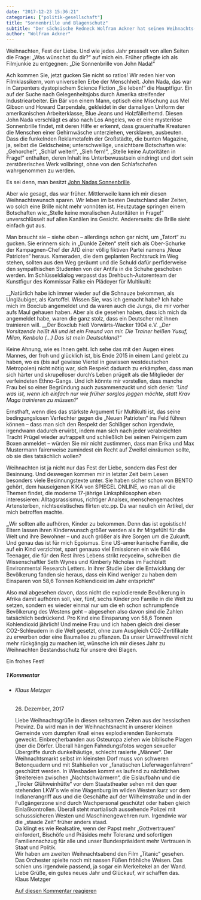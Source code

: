 ```yaml
---
date: "2017-12-23 15:36:21"
categories: ["politik-gesellschaft"]
title: "Sonnenbrille und Blagenschutz"
subtitle: "Der sächsische Redneck Wolfram Ackner hat seinen Weihnachts-Wunschzettel geschrieben"
author: "Wolfram Ackner"
---
```




Weihnachten, Fest der Liebe. Und wie jedes Jahr prasselt von allen Seiten die Frage: „Was wünschst du dir?“ auf mich ein. Früher pflegte ich als Filmjunkie zu entgegnen: „Die Sonnenbrille von John Nada!“



<!--more-->



Ach kommen Sie, jetzt gucken Sie nicht so ratlos! Wir reden hier von Filmklassikern, vom universellen Erbe der Menschheit. John Nada, das war in Carpenters dystopischem Science Fiction „Sie leben!“ die Hauptfigur. Ein auf der Suche nach Gelegenheitsjobs durch Amerika streifender Industriearbeiter. Ein Bär von einem Mann, optisch eine Mischung aus Mel Gibson und Howard Carpendale, gekleidet in der damaligen Uniform der amerikanischen Arbeiterklasse, Blue Jeans und Holzfällerhemd. Diesen John Nada verschlägt es also nach Los Angeles, wo er eine mysteriöse Sonnenbrille findet, mit deren Hilfe er erkennt, dass grauenhafte Kreaturen die Menschen einer Gehirnwäsche unterziehen, versklaven, ausbeuten. Dass die funkelnden Reklametafeln der Großstädte, die bunten Magazine, ja, selbst die Geldscheine; unterschwellige, unsichtbare Botschaften wie: „Gehorche!“, „Schlaf weiter!“, „Sieh fern!“, „Stelle keine Autoritäten in Frage!“ enthalten, deren Inhalt ins Unterbewusstsein eindringt und dort sein zerstörerisches Werk vollbringt, ohne von den Schlafschafen wahrgenommen zu werden.

Es sei denn, man besitzt <a href="https://www.youtube.com/watch?v=16y_375R1Jc">John Nadas Sonnenbrille</a>.

Aber wie gesagt, das war früher. Mittlerweile kann ich mir diesen Weihnachtswunsch sparen. Wir leben im besten Deutschland aller Zeiten, wo solch eine Brille nicht mehr vonnöten ist. Heutzutage springen einem Botschaften wie:„Stelle keine moralischen Autoritäten in Frage!“ unverschlüsselt auf allen Kanälen ins Gesicht. Andererseits: die Brille sieht einfach gut aus.

Man braucht sie  &#8211; siehe oben &#8211; allerdings schon gar nicht, um „Tatort“ zu gucken. Sie erinnern sich: in „Dunkle Zeiten“ stellt sich als Ober-Schurke der Kampagnen-Chef der AfD einer völlig fiktiven Partei namens ‚Neue Patrioten“ heraus. Kameraden, die dem geplanten Rechtsruck im Weg stehen, sollten aus den Weg geräumt und die Schuld dafür perfiderweise den sympathischen Studenten von der Antifa in die Schuhe geschoben werden. Im Schlüsseldialog verpasst das Drehbuch-Autorenteam der Kunstfigur des Kommissar Falke ein Plädoyer für Multikulti:

_„Natürlich habe ich immer wieder auf die Schnauze bekommen, als Ungläubiger, als Kartoffel. Wissen Sie, was ich gemacht habe? Ich habe mich im Boxclub angemeldet und da waren auch die Jungs, die mir vorher aufs Maul gehauen haben. Aber als die gesehen haben, dass ich mich da angemeldet habe, waren die ganz stolz, dass ein Deutscher mit ihnen trainieren will. __Der Boxclub hieß Vorwärts-Wacker 1904 e.V. __Der Vorsitzende heißt Ali und ist ein Freund von mir. Die Trainer heißen Yusuf, Milan, Kenbala (…) Das ist mein Deutschland!“_

Keine Ahnung, wie es Ihnen geht. Ich sehe das mit den Augen eines Mannes, der froh und glücklich ist, bis Ende 2015 in einem Land gelebt zu haben, wo es (bis auf gewisse Viertel in gewissen westdeutschen Metropolen) nicht nötig war, sich Respekt dadurch zu erkämpfen, dass man sich härter und skrupelloser durch’s Leben prügelt als die Mitglieder der verfeindeten Ethno-Gangs. Und ich könnte mir vorstellen, dass manche Frau bei so einer Begründung auch zusammenzuckt und sich denkt: _&#8216;Und was ist, wenn ich einfach nur wie früher sorglos joggen möchte, statt Krav Maga trainieren zu müssen?&#8217;_

Ernsthaft, wenn dies das stärkste Argument für Multikulti ist, das seine bedingungslosen Verfechter gegen die „Neuen Patrioten“ ins Feld führen können – dass man sich den Respekt der Schläger schon irgendwie, irgendwann dadurch erwirbt, indem man sich nach jeder verabreichten Tracht Prügel wieder aufrappelt und schließlich bei seinen Peinigern zum Boxen anmeldet – würden Sie mir nicht zustimmen, dass man Erika und Max Mustermann fairerweise zumindest ein Recht auf Zweifel einräumen sollte, ob sie dies tatsächlich wollen?

Weihnachten ist ja nicht nur das Fest der Liebe, sondern das Fest der Besinnung. Und deswegen kommen mir in letzter Zeit beim Lesen besonders viele Besinnungstexte unter. Sie haben sicher schon von BENTO gehört, dem hauseigenen KIKA von SPIEGEL ONLINE, wo man all die Themen findet, die moderne 17-jährige Linksphilosophen eben interessieren: Alltagsrassismus, richtiger Analsex, menschengemachtes Artensterben, nichtsexistisches flirten etc.pp. Da war neulich ein Artikel, der mich betroffen machte.

<strong>„</strong>Wir sollten alle aufhören, Kinder zu bekommen. Denn das ist egoistisch! Eltern lassen ihren Kinderwunsch größer werden als ihr Mitgefühl für die Welt und ihre Bewohner – und auch größer als ihre Sorgen um die Zukunft. Und genau das ist für mich Egoismus. Eine US-amerikanische Familie, die auf ein Kind verzichtet, spart genauso viel Emissionen ein wie 684 Teenager, die für den Rest ihres Lebens strikt recyceln», schreiben die Wissenschaftler Seth Wynes und Kimberly Nicholas im Fachblatt<span style="color: #333333;"> Environmental Research Letters</span>. In ihrer Studie über die Entwicklung der Bevölkerung fanden sie heraus, dass ein Kind weniger zu haben dem Einsparen von 58,6 Tonnen Kohlendioxid im Jahr entspricht“

Also mal abgesehen davon, dass nicht die explodierende Bevölkerung in Afrika damit aufhören soll, vier, fünf, sechs Kinder pro Familie in die Welt zu setzen, sondern es wieder einmal nur um die eh schon schrumpfende Bevölkerung des Westens geht – abgesehen also davon sind die Zahlen tatsächlich bedrückend. Pro Kind eine Einsparung von 58,6 Tonnen Kohlendioxid jährlich! Und meine Frau und ich haben gleich drei dieser CO2-Schleudern in die Welt gesetzt, ohne zum Ausgleich CO2-Zertifikate zu erwerben oder eine Baumallee zu pflanzen. Da unser Umweltfrevel nicht mehr rückgängig zu machen ist, wünsche ich mir dieses Jahr zu Weihnachten Bestandsschutz für unsere drei Blagen.

Ein frohes Fest!

<!--more-->
<h5 class="comments-h">
1 Kommentar </h5>
<ul class="commentlist">
<li class="comment even thread-even depth-1 clearfix" id="li-comment-664">
<h6 class="author">Klaus Metzger</h6> <span class="date">26. Dezember, 2017</span>



Liebe Weihnachtsgrüße in diesen seltsamen Zeiten aus der hessischen Provinz. Da wird man in der Weihnachtsnacht in unserer kleinen Gemeinde vom dumpfen Knall eines explodierenden Bankomats geweckt. Einbrecherbanden aus Osteuropa ziehen wie biblische Plagen über die Dörfer. Überall hängen Fahndungsfotos wegen sexueller Übergriffe durch dunkelhäutige, schlecht rasierte „Männer“. Der Weihnachtsmarkt selbst im kleinsten Dorf muss von schweren Betonquadern und mit Stahlseilen vor „fanatischen Lieferwagenfahrern“ geschützt werden. In Wiesbaden kommt es laufend zu nächtlichen Streitereien zwischen „Nachtschwärmern“, die Eislaufbahn und die „Tiroler Glühweinhütte“ vor dem Staatstheater sehen mit den quer stehenden LKW´s wie eine Wagenburg im wilden Westen kurz vor dem Indianerangriff aus und die Geschäfte auf der Wilhelmstraße und in der Fußgängerzone sind durch Wachpersonal geschützt oder haben gleich Einlaßkontrollen. Überall steht martialisch aussehende Polizei mit schusssicheren Westen und Maschinengewehren rum. Irgendwie war die „staade Zeit“ früher anders staad.<br>
Da klingt es wie Realsatire, wenn der Papst mehr „Gottvertrauen“ einfordert, Bischöfe und Präsides mehr Toleranz und sofortigen Familiennachzug für alle und unser Bundespräsident mehr Vertrauen in Staat und Politik.<br>
Wir haben am zweiten Weihnachtsabend den Film „Titanic“ gesehen. Das Orchester spielte noch mit nassen Füßen fröhliche Weisen. Das schien uns irgendwie passend, ja sogar ein Merkeltekel an der Wand.<br>
Liebe Grüße, ein gutes neues Jahr und Glückauf, wir schaffen das.<br>
Klaus Metzger

<a rel="nofollow" class="comment-reply-link" href="#comment-664" data-commentid="664" data-postid="5687" data-belowelement="comment-664" data-respondelement="respond" data-replyto="Antworte auf Klaus Metzger" aria-label="Antworte auf Klaus Metzger">Auf diesen Kommentar reagieren</a> 


</li>
</ul>
